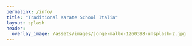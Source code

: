 ```yaml
---
permalink: /info/
title: "Traditional Karate School Italia"
layout: splash
header:
  overlay_image: /assets/images/jorge-mallo-1260398-unsplash-2.jpg
---
```

